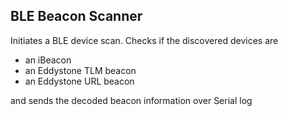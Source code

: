 ## BLE Beacon Scanner

Initiates a BLE device scan.
Checks if the discovered devices are

-   an iBeacon
-   an Eddystone TLM beacon
-   an Eddystone URL beacon

and sends the decoded beacon information over Serial log
